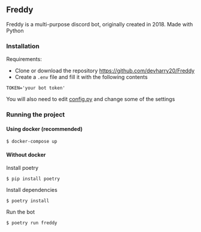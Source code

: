## Freddy
Freddy is a multi-purpose discord bot, originally created in 2018. Made with Python

### Installation
Requirements:
- Clone or download the repository https://github.com/devharry20/Freddy
- Create a `.env` file and fill it with the following contents

```
TOKEN='your bot token'
```
You will also need to edit [config.py](https://github.com/devharry20/Freddy/blob/master/freddy/utils/config.py) and change some of the settings  

### Running the project
#### Using docker (recommended)
```
$ docker-compose up
```

#### Without docker
Install poetry
```
$ pip install poetry
```
Install dependencies
```
$ poetry install
```
Run the bot
```
$ poetry run freddy
```
